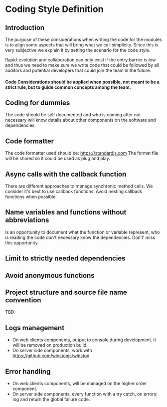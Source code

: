 # Coding Style Definition

## Introduction

The purpose of these considerations when writing the code for the modules is to align some aspects that will bring what we call simplicity. Since this is very subjective we explain it by setting the scenario for the code style.

Rapid-evolution and collaboration can only exist if the entry barrier is low and thus we need to make sure we write code that could be followed by all auditors and potential developers that could join the team in the future.

#### Code Considerations should be applied when possible, not meant to be a strict rule, but to guide common concepts among the team.

## Coding for dummies

The code should be self documented and who is coming after not necessary will know details about other components on the software and dependencies.


## Code formatter

The code formatter used should be: https://standardjs.com
The format file will be shared so it could be used as plug and play.


## Async calls with the callback function

There are different approaches to manage synchronic method calls. We consider it's best to use callback functions.
Avoid nesting callback functions when possible.

## Name variables and functions without abbreviations

Is an opportunity to document what the function or variable represent, who is reading the code don't necessary know the dependencies. Don’t' miss this opportunity.

## Limit to strictly needed dependencies


## Avoid anonymous functions


## Project structure and source file name convention

TBD

## Logs management

- On web clients components, output to console during development. It will be removed on production build.
- On server side components, work with https://github.com/winstonjs/winston


## Error handling

- On web clients components, will be managed on the higher order component.
- On server side components, every function with a try catch, on errors: log and return the global failure code.


